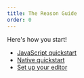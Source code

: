 ```yaml
---
title: The Reason Guide
order: 0
---
```


Here's how you start!

- [JavaScript quickstart](/guide/javascript/quickstart)
- [Native quickstart](/guide/native/quickstart)
- [Set up your editor](/guide/editor-tools/global-installation)
